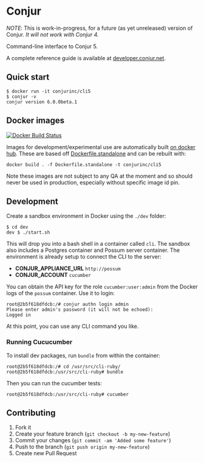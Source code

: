 # Conjur

*NOTE*: This is work-in-progress, for a future (as yet unreleased) version of Conjur.
_It will not work with Conjur 4._

Command-line interface to Conjur 5.

A complete reference guide is available at [developer.conjur.net](http://developer.conjur.net/reference).

## Quick start

    $ docker run -it conjurinc/cli5
    $ conjur -v
    conjur version 6.0.0beta.1

## Docker images

[![Docker Build Status](https://img.shields.io/docker/build/conjurinc/cli5.svg)](https://hub.docker.com/r/conjurinc/cli5/)

Images for development/experimental use are automatically built [on docker hub](https://hub.docker.com/r/conjurinc/cli5/).
These are based off [Dockerfile.standalone](Dockerfile.standalone) and can be rebuilt with:

    docker build . -f Dockerfile.standalone -t conjurinc/cli5

Note these images are not subject to any QA at the moment and so should never be used in production, especially without specific image id pin.

## Development

Create a sandbox environment in Docker using the `./dev` folder:

```sh-session
$ cd dev
dev $ ./start.sh
```

This will drop you into a bash shell in a container called `cli`. The sandbox also includes a Postgres container and Possum server container. The environment is already setup to connect the CLI to the server:

* **CONJUR_APPLIANCE_URL** `http://possum`
* **CONJUR_ACCOUNT** `cucumber`

You can obtain the API key for the role `cucumber:user:admin` from the Docker logs of the `possum` container. Use it to login:

```sh-session
root@2b5f618dfdcb:/# conjur authn login admin
Please enter admin's password (it will not be echoed):
Logged in
```

At this point, you can use any CLI command you like.

### Running Cucucumber

To install dev packages, run `bundle` from within the container:

```sh-session
root@2b5f618dfdcb:/# cd /usr/src/cli-ruby/
root@2b5f618dfdcb:/usr/src/cli-ruby# bundle
```

Then you can run the cucumber tests:

```
root@2b5f618dfdcb:/usr/src/cli-ruby# cucumber
```

## Contributing

1. Fork it
2. Create your feature branch (`git checkout -b my-new-feature`)
3. Commit your changes (`git commit -am 'Added some feature'`)
4. Push to the branch (`git push origin my-new-feature`)
5. Create new Pull Request
